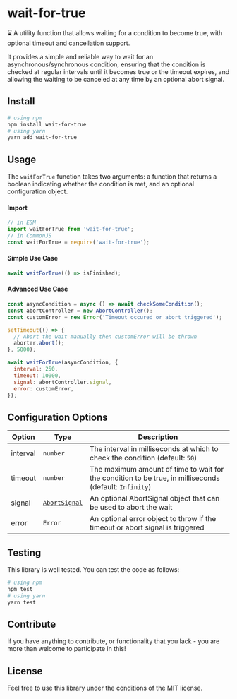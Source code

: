 # wait-for-true

⌛ A utility function that allows waiting for a condition to become true, with optional timeout and cancellation support.

It provides a simple and reliable way to wait for an asynchronous/synchronous condition, ensuring that the condition is checked at regular intervals until it becomes true or the timeout expires, and allowing the waiting to be canceled at any time by an optional abort signal.

## Install

```bash
# using npm
npm install wait-for-true
# using yarn
yarn add wait-for-true
```

## Usage

The `waitForTrue` function takes two arguments: a function that returns a boolean indicating whether the condition is met, and an optional configuration object.

#### Import

```js
// in ESM
import waitForTrue from 'wait-for-true';
// in CommonJS
const waitForTrue = require('wait-for-true');
```

#### Simple Use Case

```js
await waitForTrue(() => isFinished);
```

#### Advanced Use Case

```js
const asyncCondition = async () => await checkSomeCondition();
const abortController = new AbortController();
const customError = new Error('Timeout occured or abort triggered');

setTimeout(() => {
  // Abort the wait manually then customError will be thrown
  aborter.abort();
}, 5000);

await waitForTrue(asyncCondition, {
  interval: 250,
  timeout: 10000,
  signal: abortController.signal,
  error: customError,
});
```

## Configuration Options

| Option   | Type                                                                          | Description                                                                                            |
| -------- | ----------------------------------------------------------------------------- | ------------------------------------------------------------------------------------------------------ |
| interval | `number`                                                                      | The interval in milliseconds at which to check the condition (default: `50`)                           |
| timeout  | `number`                                                                      | The maximum amount of time to wait for the condition to be true, in milliseconds (default: `Infinity`) |
| signal   | [`AbortSignal`](https://developer.mozilla.org/en-US/docs/Web/API/AbortSignal) | An optional AbortSignal object that can be used to abort the wait                                      |
| error    | `Error`                                                                       | An optional error object to throw if the timeout or abort signal is triggered                          |

## Testing

This library is well tested. You can test the code as follows:

```bash
# using npm
npm test
# using yarn
yarn test
```

## Contribute

If you have anything to contribute, or functionality that you lack - you are more than welcome to participate in this!

## License

Feel free to use this library under the conditions of the MIT license.
